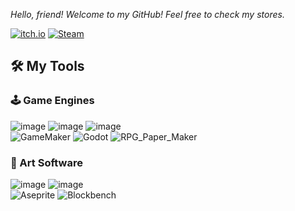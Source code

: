 _Hello, friend! Welcome to my GitHub! Feel free to check my stores._

[![itch.io](https://img.shields.io/badge/Itch.io-FA5C5C?style=for-the-badge&logo=itchdotio&logoColor=white)](https://harutofun.itch.io/)
[![Steam](https://img.shields.io/badge/Steam-000000?style=for-the-badge&logo=steam&logoColor=white)](https://store.steampowered.com/dev/harutofun)



## 🛠️ My Tools
### 🕹️ Game Engines
![image](https://blogger.googleusercontent.com/img/b/R29vZ2xl/AVvXsEh1R17JMRISGhOnCDMM2i8NpMrkqwRYBHw6VwPKyO4Cpb3SzTZ0L1Dx08f_fDhZ-r5UpaXi5ZfOqYoFsOzQbEtZSzghmDDKIBIjnkEgEOAMTzNwTY9IGXpfifnKBr4UIuiWgXWlzj5Ct6bi4x2PkfCXwSEDLxTJCbvz2xUiWCE5iHz6JbrOqeII17pzJkdZ/s1600/github%20images%203.png)
![image](https://blogger.googleusercontent.com/img/b/R29vZ2xl/AVvXsEga9XlaX33dKyUksSjJLScnNInq9qBGPRD5dIv-vKOug3IkRrZ3Gvt-2SJ2MGHtgZv0uJXPSPG_VhsM-u-gyXnTPSQenWlXmEQTU85a0jeBbhXfFj2TJJC9UH2Q5FKGuISF-GVOVJm-TiM2tN2VkLTTQxPcc7LGaIJ3lQq-iP_FbOKN_tUxT1xc3B2MEwhB/s1600/github%20images%204.png) 
![image](https://blogger.googleusercontent.com/img/b/R29vZ2xl/AVvXsEgWuIAXPpcsoLVlGIZ9vrWcXnWHM6DYyVSSyAB3UlTuBT5WX5Yvjg3tabhP-vZuwGgM0muIOydSOnnv9s-OrxHy3dNhpq3uq8k7irn3ne9ibXwyn6WCJfk0cox_y8WPHXaQ4s7zGYa7FnAZDXiEmMW2BdmFrgikhm8sYa8-REx1bOVcx9EpMryUed0aZ0hK/s1600/github%20images%205.png)  
![GameMaker](https://img.shields.io/badge/GameMaker-2312h-blue?style=for-the-badge)
![Godot](https://img.shields.io/badge/Godot-15h-lightgrey?style=for-the-badge)
![RPG_Paper_Maker](https://img.shields.io/badge/RPG%20Paper%20Maker-10h-lightgrey?style=for-the-badge)

### 🎨 Art Software
![image](https://blogger.googleusercontent.com/img/b/R29vZ2xl/AVvXsEj4-uIKiGiujfhLuq1o5znD98ZHwtkvDb7qIvklL8GgVFvmBRX7nokPS9UI2FDJfea8SaLoB5ERzjq-SwbJ3SWFUabmWLeerf190JbU4Jur0AthH7TelK313sq0CqRLlXvnm2-2vo13SaCBr0mDzau3f2ZM8WvsFAXvGoL680Cq2ux5G4o-_j0Szv8wCVou/s1600/github%20images%201.png)
![image](https://blogger.googleusercontent.com/img/b/R29vZ2xl/AVvXsEgAmf6KTIUJIbjn8eoLhRSmeamXN-I34XQCdOdKHkK_MnHivDQoNSPBvFmx8bvoZwpUwvz-C1cxI2J5bxLCMRBcSZrHln1avlMhM_ZLV5oVTVsXgbUtIvmb0aAG4unyF3weVjEZpOphKtN1DUvqCXEMcFlX2qJUfdVjWHmrViflqpmDqPb008GO7ROwpx-R/s1600/github%20images%202.png)  
![Aseprite](https://img.shields.io/badge/Aseprite-1164h-green?style=for-the-badge)
![Blockbench](https://img.shields.io/badge/Blockbench-30h-lightgrey?style=for-the-badge)
